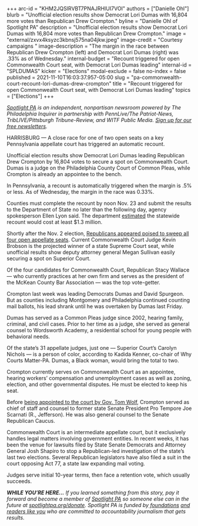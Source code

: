 +++
arc-id = "KHM2JQSIRVBT7PNAJRHIUI7VOI"
authors = ["Danielle Ohl"]
blurb = "Unofficial election results show Democrat Lori Dumas with 16,804 more votes than Republican Drew Crompton."
byline = "Danielle Ohl of Spotlight PA"
description = "Unofficial election results show Democrat Lori Dumas with 16,804 more votes than Republican Drew Crompton."
image = "external/zxvx4ksyzc3kbnsj575na04jkw.jpeg"
image-credit = "Courtesy campaigns "
image-description = "The margin in the race between Republican Drew Crompton (left) and Democrat Lori Dumas (right) was .33% as of Wednesday."
internal-budget = "Recount triggered for open Commonwealth Court seat, with Democrat Lori Dumas leading"
internal-id = "SPLDUMAS"
kicker = "Elections"
modal-exclude = false
no-index = false
published = 2021-11-10T16:03:37.957-05:00
slug = "pa-commonwealth-court-recount-lori-dumas-drew-crompton"
title = "Recount triggered for open Commonwealth Court seat, with Democrat Lori Dumas leading"
topics = ["Elections"]
+++

<a href="https://www.spotlightpa.org/"><i>Spotlight PA</i></a><i> is an independent, nonpartisan newsroom powered by The Philadelphia Inquirer in partnership with PennLive/The Patriot-News, TribLIVE/Pittsburgh Tribune-Review, and WITF Public Media. </i><a href="https://www.spotlightpa.org/newsletters"><i>Sign up for our free newsletters</i></a><i>.</i>

HARRISBURG — A close race for one of two open seats on a key Pennsylvania appellate court has triggered an automatic recount.

Unofficial election results show Democrat Lori Dumas leading Republican Drew Crompton by 16,804 votes to secure a spot on Commonwealth Court. Dumas is a judge on the Philadelphia County Court of Common Pleas, while Crompton is already an appointee to the bench.

In Pennsylvania, a recount is automatically triggered when the margin is .5% or less. As of Wednesday, the margin in the race was 0.33%.

Counties must complete the recount by noon Nov. 23 and submit the results to the Department of State no later than the following day, agency spokesperson Ellen Lyon said. The department <a href="https://www.media.pa.gov/Pages/State-details.aspx?newsid=503">estimated</a> the statewide recount would cost at least $1.3 million.

<script src="https://www.spotlightpa.org/embed.js" async></script><div data-spl-embed-version="1" data-spl-src="https://www.spotlightpa.org/embeds/newsletter/"></div>

Shortly after the Nov. 2 election, <a href="https://www.spotlightpa.org/news/2021/11/election-results-2021-pennsylvania-supreme-court-candidates/" target="_blank">Republicans appeared poised to sweep all four open appellate seats</a>. Current Commonwealth Court Judge Kevin Brobson is the projected winner of a state Supreme Court seat, while unofficial results show deputy attorney general Megan Sullivan easily securing a spot on Superior Court.

Of the four candidates for Commonwealth Court, Republican Stacy Wallace — who currently practices at her own firm and serves as the president of the McKean County Bar Association — was the top vote-getter.

Crompton last week was leading Democrats Dumas and David Spurgeon. But as counties including Montgomery and Philadelphia continued counting mail ballots, his lead shrank until he was overtaken by Dumas last Friday.

<script src="https://www.spotlightpa.org/embed.js" async></script><div data-spl-embed-version="1" data-spl-src="https://www.spotlightpa.org/embeds/donate/?eyebrow_text=SUPPORT%20SPOTLIGHT%20PA&cta_text=YES%2C%20DOUBLE%20MY%20GIFT&teaser_text=Support%20Spotlight%20PA's%20vital%20investigative%20journalism%20for%20Pennsylvania%20and%20for%20a%20limited%20time%2C%20all%20gifts%20will%20be%20DOUBLED."></div>

Dumas has served as a Common Pleas judge since 2002, hearing family, criminal, and civil cases. Prior to her time as a judge, she served as general counsel to Wordsworth Academy, a residential school for young people with behavioral needs.

Of the state’s 31 appellate judges, just one — Superior Court’s Carolyn Nichols — is a person of color, according to Kadida Kenner, co-chair of Why Courts Matter-PA. Dumas, a Black woman, would bring the total to two.

Crompton currently serves on Commonwealth Court as an appointee, hearing workers’ compensation and unemployment cases as well as zoning, election, and other governmental disputes. He must be elected to keep his seat.

Before <a href="https://www.spotlightpa.org/news/2019/11/wolf-judicial-vacancies-drew-crompton-commonwealth-court/">being appointed to the court by Gov. Tom Wolf</a>, Crompton served as chief of staff and counsel to former state Senate President Pro Tempore Joe Scarnati (R., Jefferson). He was also general counsel to the Senate Republican Caucus.

Commonwealth Court is an intermediate appellate court, but it exclusively handles legal matters involving government entities. In recent weeks, it has been the venue for lawsuits filed by State Senate Democrats and Attorney General Josh Shapiro to stop a Republican-led investigation of the state’s last two elections. Several Republican legislators have also filed a suit in the court opposing Act 77, a state law expanding mail voting.

Judges serve initial 10-year terms, then face a retention vote, which usually succeeds.

<i><b>WHILE YOU’RE HERE...</b></i><i> If you learned something from this story, pay it forward and become a member of </i><a href="https://www.spotlightpa.org/"><i>Spotlight PA</i></a><i> so someone else can in the future at </i><a href="http://spotlightpa.org/donate"><i>spotlightpa.org/donate</i></a><i>. Spotlight PA is funded by</i><a href="https://www.spotlightpa.org/support"><i> foundations</i></a><i> </i><a href="https://www.spotlightpa.org/support"><i>and readers like you</i></a><i> who are committed to accountability journalism that gets results.</i>
